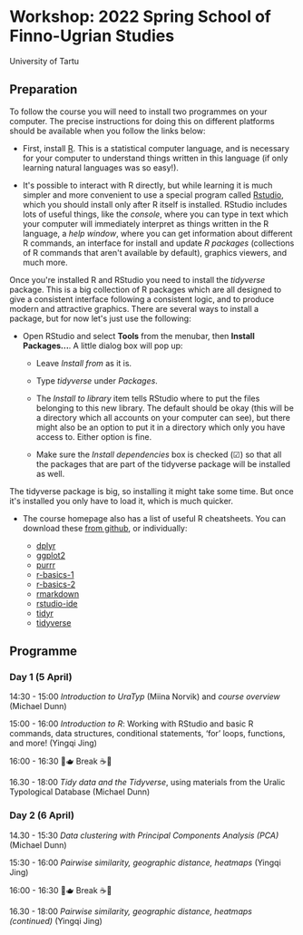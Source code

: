# Workshop: 2022 Spring School of Finno-Ugrian Studies

University of Tartu 

## Preparation

To follow the course you will need to install two programmes on your computer. 
The precise instructions for doing this on different platforms should be 
available when you follow the links below:

- First, install [R](https://cran.r-project.org/mirrors.html). This is a 
  statistical computer language, and is necessary for your computer to 
  understand things written in this language (if only learning natural 
  languages was so easy!). 

- It's possible to interact with R directly, but while learning it is much 
  simpler and more convenient to use a special program called 
  [Rstudio](https://www.rstudio.com/products/rstudio/download/#download), which 
  you should install only after R itself is installed. RStudio includes lots of 
  useful things, like the *console*, where you can type in text which your 
  computer will immediately interpret as things written in the R language, a 
  *help window*, where you can get information about different R commands, an 
  interface for install and update *R packages* (collections of R commands that 
  aren't available by default), graphics viewers, and much more.

Once you're installed R and RStudio you need to install the *tidyverse* 
package. This is a big collection of R packages which are all designed to give 
a consistent interface following a consistent logic, and to produce modern and 
attractive graphics. There are several ways to install a package, but for now 
let's just use the following:

- Open RStudio and select **Tools** from the menubar, then **Install 
  Packages...**. A little dialog box will pop up:

  * Leave *Install from* as it is.
  
  * Type *tidyverse* under *Packages*. 
  
  * The *Install to library* item tells RStudio where to put the files 
    belonging to this new library. The default should be okay (this will be a 
    directory which all accounts on your computer can see), but there might 
    also be an option to put it in a directory which only you have access to. 
    Either option is fine. 

  * Make sure the *Install dependencies* box is checked (☑︎) so that all the 
    packages that are part of the tidyverse package will be installed as well.

The tidyverse package is big, so installing it might take some time. But once 
it's installed you only have to load it, which is much quicker.

- The course homepage also has a list of useful R cheatsheets. You can download 
  these [from 
  github](https://github.com/bedlan/tartu-spring-school-R-workshop-2022/tree/main/cheatsheets), 
  or individually:

  * [dplyr](https://raw.githubusercontent.com/bedlan/tartu-spring-school-R-workshop-2022/main/cheatsheets/dplyr.pdf)
  * [ggplot2](https://raw.githubusercontent.com/bedlan/tartu-spring-school-R-workshop-2022/main/cheatsheets/ggplot2.pdf)
  * [purrr](https://raw.githubusercontent.com/bedlan/tartu-spring-school-R-workshop-2022/main/cheatsheets/purrr.pdf)
  * [r-basics-1](https://raw.githubusercontent.com/bedlan/tartu-spring-school-R-workshop-2022/main/cheatsheets/r-basics-1.pdf)
  * [r-basics-2](https://raw.githubusercontent.com/bedlan/tartu-spring-school-R-workshop-2022/main/cheatsheets/r-basics-2.pdf)
  * [rmarkdown](https://raw.githubusercontent.com/bedlan/tartu-spring-school-R-workshop-2022/main/cheatsheets/rmarkdown.pdf)
  * [rstudio-ide](https://raw.githubusercontent.com/bedlan/tartu-spring-school-R-workshop-2022/main/cheatsheets/rstudio-ide.pdf)
  * [tidyr](https://raw.githubusercontent.com/bedlan/tartu-spring-school-R-workshop-2022/main/cheatsheets/tidyr.pdf)
  * [tidyverse](https://raw.githubusercontent.com/bedlan/tartu-spring-school-R-workshop-2022/main/cheatsheets/tidyverse.pdf)

## Programme

### Day 1 (5 April)

14:30 - 15:00 *Introduction to UraTyp* (Miina Norvik) and *course overview*
(Michael Dunn)

15:00 - 16:00 *Introduction to R*: Working with RStudio and basic R commands, 
data structures, conditional statements, ‘for’ loops, functions, and more! 
(Yingqi Jing)

16:00 - 16:30 🧁🫖 Break ☕️🍰

16.30 - 18:00 *Tidy data and the Tidyverse*, using materials from the Uralic 
Typological Database (Michael Dunn)

### Day 2 (6 April)

14.30 - 15:30 *Data clustering with Principal Components Analysis (PCA)* 
(Michael Dunn)

15:30 - 16:00 *Pairwise similarity, geographic distance, heatmaps* (Yingqi 
Jing)

16:00 - 16:30 🧁🫖 Break ☕️🍰

16.30 - 18:00 *Pairwise similarity, geographic distance, heatmaps (continued)* 
(Yingqi Jing)
